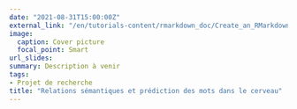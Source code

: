```yaml
---
date: "2021-08-31T15:00:00Z"
external_link: "/en/tutorials-content/rmarkdown_doc/Create_an_RMarkdown_document.pdf"
image:
  caption: Cover picture
  focal_point: Smart
url_slides: 
summary: Description à venir
tags:
- Projet de recherche
title: "Relations sémantiques et prédiction des mots dans le cerveau"
---
```



